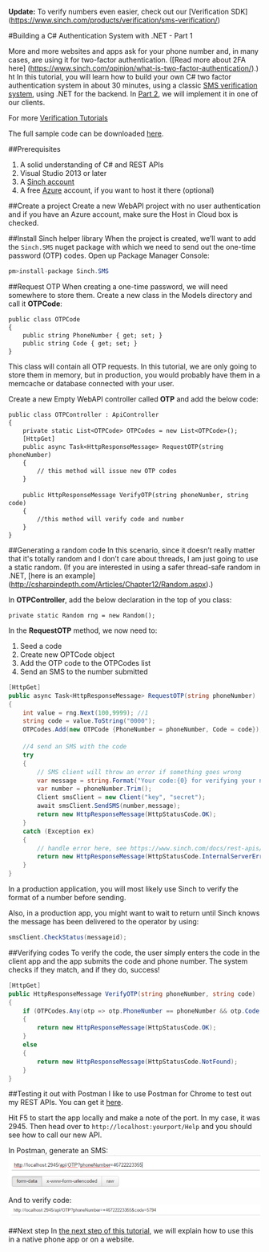 **Update:** To verify numbers even easier, check out our [Verification SDK] (https://www.sinch.com/products/verification/sms-verification/)

#Building a C# Authentication System with .NET - Part 1

More and more websites and apps ask for your phone number and, in many cases, are using it for two-factor authentication. ([Read more about 2FA here] (https://www.sinch.com/opinion/what-is-two-factor-authentication/).)
ht
In this tutorial, you will learn how to build your own C# two factor authentication system in about 30 minutes, using a classic [SMS verification system]( https://www.sinch.com/tutorials/swift-sms-verification/?utm_source=sinch&utm_medium=xlink&utm_campaign=verifyiossmssinch), using .NET for the backend. In [Part 2](https://www.sinch.com/tutorials/build-two-factor-authentication-system-pt-2/?utm_source=sinch&utm_medium=xlink&utm_campaign=verifyauthcsharp2sinch), we will implement it in one of our clients. 

For more [Verification Tutorials](https://www.sinch.com/tutorials/?tags%5B%5D=verification&utm_source=sinch&utm_medium=xlink&utm_campaign=verifyall)

The full sample code can be downloaded [here](https://github.com/sinch/net-two-factor-auth).

##Prerequisites 
1. A solid understanding of C# and REST APIs
2. Visual Studio 2013 or later
3. A [Sinch account](https://sinch.com/signup)
4. A free [Azure](http://azure.com) account, if you want to host it there (optional)

##Create a project
Create a new WebAPI project with no user authentication and if you have an Azure account, make sure the Host in Cloud box is checked.

##Install Sinch helper library 
When the project is created, we’ll want to add the `Sinch.SMS` nuget package with which we need to send out the one-time password (OTP) codes. Open up Package Manager Console: 

```csharp
pm>install-package Sinch.SMS
```  

##Request OTP
When creating a one-time password, we will need somewhere to store them. Create a new class in the Models directory and call it **OTPCode**:

```
public class OTPCode
{
    public string PhoneNumber { get; set; }
    public string Code { get; set; }
}
```

This class will contain all OTP requests. In this tutorial, we are only going to store them in memory, but in production, you would probably have them in a memcache or database connected with your user. 

Create a new Empty WebAPI controller called **OTP** and add the below code:

```
public class OTPController : ApiController
{
    private static List<OTPCode> OTPCodes = new List<OTPCode>();
    [HttpGet]
    public async Task<HttpResponseMessage> RequestOTP(string phoneNumber)
    {
        // this method will issue new OTP codes 
    }

    public HttpResponseMessage VerifyOTP(string phoneNumber, string code)
    {
        //this method will verify code and number
    }
}
```

##Generating a random code
In this scenario, since it doesn’t really matter that it's totally random and I don’t care about threads, I am just going to use a static random. (If you are interested in using a safer thread-safe random in .NET, [here is an example] (http://csharpindepth.com/Articles/Chapter12/Random.aspx).)

In **OTPController**, add the below declaration in the top of you class:
 
```
private static Random rng = new Random();
```

In the **RequestOTP** method, we now need to:
 
1. Seed a code
2. Create new OPTCode object
3. Add the OTP code to the OTPCodes list 
4. Send an SMS to the number submitted

```csharp
[HttpGet]
public async Task<HttpResponseMessage> RequestOTP(string phoneNumber)
{
    int value = rng.Next(100,9999); //1
    string code = value.ToString("0000");
    OTPCodes.Add(new OTPCode {PhoneNumber = phoneNumber, Code = code});//2 and 3
    
	//4 send an SMS with the code
    try
    {
        // SMS client will throw an error if something goes wrong 
		var message = string.Format("Your code:{0} for verifying your number with me", code);
		var number = phoneNumber.Trim();
		Client smsClient = new Client("key", "secret");
        await smsClient.SendSMS(number,message);
		return new HttpResponseMessage(HttpStatusCode.OK);
    }
    catch (Exception ex)
    {
        // handle error here, see https://www.sinch.com/docs/rest-apis/api-documentation/#messagingapi for possible errors
        return new HttpResponseMessage(HttpStatusCode.InternalServerError);
    }
}
```

In a production application, you will most likely use Sinch to verify the format of a number before sending.

Also, in a production app, you might want to wait to return until Sinch knows the message has been delivered to the operator by using:

```csharp
smsClient.CheckStatus(messageid);
```

##Verifying codes
To verify the code, the user simply enters the code in the client app and the app submits the code and phone number. The system checks if they match, and if they do, success! 

```csharp
[HttpGet]
public HttpResponseMessage VerifyOTP(string phoneNumber, string code)
{
    if (OTPCodes.Any(otp => otp.PhoneNumber == phoneNumber && otp.Code == code))
    {
        return new HttpResponseMessage(HttpStatusCode.OK);
    }
    else
    {
        return new HttpResponseMessage(HttpStatusCode.NotFound);
    }
}

```

##Testing it out with Postman 
I like to use Postman for Chrome to test out my REST APIs. You can get it [here](https://www.google.se/url?sa=t&rct=j&q=&esrc=s&source=web&cd=1&cad=rja&uact=8&ved=0CCAQFjAA&url=https%3A%2F%2Fchrome.google.com%2Fwebstore%2Fdetail%2Fpostman-rest-client%2Ffdmmgilgnpjigdojojpjoooidkmcomcm%3Fhl%3Den&ei=1nbCVPyzBoXuyQOG-4K4DA&usg=AFQjCNHaecLwAKk91gpdCY_y1x_ViIrHwQ&bvm=bv.84349003,d.ZWU). 

Hit F5 to start the app locally and make a note of the port. In my case, it was 2945. Then head over to `http://localhost:yourport/Help` and you should see how to call our new API. 

In Postman, generate an SMS:
![postman](Images/postman_generate.png)

And to verify code:
![testing a c# authentication system](Images/postman_verify.png)

##Next step
In [the next step of this tutorial](https://www.sinch.com/tutorials/build-two-factor-authentication-system-pt-2/), we will explain how to use this in a native phone app or on a website. 
